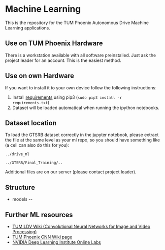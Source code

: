 # Machine Learning
This is the repository for the TUM Phoenix Autonomous Drive Machine Learning applications. 

## Use on TUM Phoenix Hardware
There is a workstation available with all software preinstalled. Just ask the project leader for an account. This is the easiest method.

## Use on own Hardware
If you want to install it to your own device follow the following instructions:
1. Install [requirements](https://github.com/tum-phoenix/drive_ml/blob/master/requirements.txt) using pip3 (`sudo pip3 install -r requirements.txt`)
2. Dataset will be loaded automatical when running the ipython notebooks.

## Dataset location
To load the GTSRB dataset correctly in the jupyter notebook, please extract the file at the same level as your ml repo, so you should have something like (a cell can also do this for you):

`../drive_ml`

`../GTSRB/Final_Training/..`

Additional files are on our server (please contact project leader).

## Structure
- models
-- 

## Further ML resources
* [TUM LDV Wiki (Convolutional Neural Networks for Image and Video Processing)](https://wiki.tum.de/display/lfdv/Convolutional+Neural+Networks+for+Image+and+Video+Processing)
* [TUM Phoenix CNN Wiki page](https://wiki.tum.de/display/phoenix/Resources%3A+Convolutional+Neural+Networks)
* [NVIDIA Deep Learning Institute Online Labs](https://developer.nvidia.com/dli/onlinelabs)
